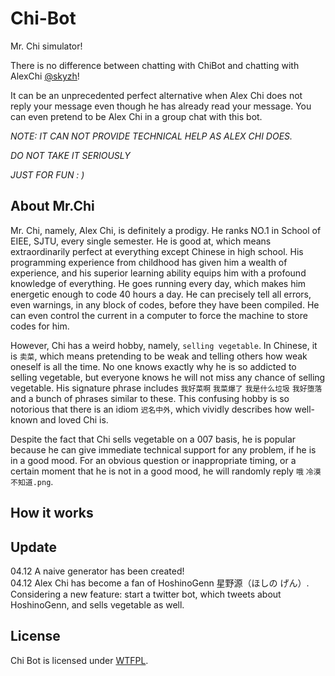 # Chi-Bot
Mr. Chi simulator!

There is no difference between chatting with ChiBot and chatting with AlexChi [@skyzh](https://github.com/skyzh "Alex Chi")!

It can be an unprecedented perfect alternative when Alex Chi does not reply your message even though he has already read your message. You can even pretend to be Alex Chi in a group chat with this bot.

*NOTE: IT CAN NOT PROVIDE TECHNICAL HELP AS ALEX CHI DOES.*

*DO NOT TAKE IT SERIOUSLY*

*JUST FOR FUN : )*

## About Mr.Chi
Mr. Chi, namely, Alex Chi, is definitely a prodigy. He ranks NO.1 in School of EIEE, SJTU, every single semester. He is good at, which means extraordinarily perfect at everything except Chinese in high school. 
His programming experience from childhood has given him a wealth of experience, and his superior learning ability equips him with a profound knowledge of everything. He goes running every day, which makes him energetic enough to code 40 hours a day. He can precisely tell all errors, even warnings, in any block of codes, before they have been compiled. He can even control the current in a computer to force the machine to store codes for him. 

However, Chi has a weird hobby, namely, `selling vegetable`. In Chinese, it is `卖菜`, which means pretending to be weak and telling others how weak oneself is all the time. No one knows exactly why he is so addicted to selling vegetable, but everyone knows he will not miss any chance of selling vegetable. His signature phrase includes `我好菜啊` `我菜爆了` `我是什么垃圾` `我好堕落` and a bunch of phrases similar to these. This confusing hobby is so notorious that there is an idiom `迟名中外`, which vividly describes how well-known and loved Chi is.

Despite the fact that Chi sells vegetable on a 007 basis, he is popular because he can give immediate technical support for any problem, if he is in a good mood. For an obvious question or inappropriate timing, or a certain moment that he is not in a good mood, he will randomly reply `哦` `冷漠` `不知道.png`.

## How it works
## Update
04.12 A naive generator has been created!  
04.12 Alex Chi has become a fan of HoshinoGenn 星野源（ほしの げん）. Considering a new feature: start a twitter bot, which tweets about HoshinoGenn, and sells vegetable as well.
## License
Chi Bot is licensed under [WTFPL](http://www.wtfpl.net/).
